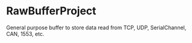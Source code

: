 # RawBufferProject
General purpose buffer to store data read from TCP, UDP, SerialChannel, CAN, 1553, etc.
